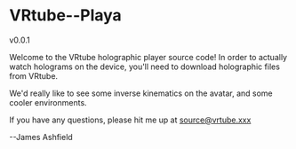 # VRtube--Playa
v0.0.1

Welcome to the VRtube holographic player source code!
In order to actually watch holograms on the device, you'll need to download holographic files from VRtube.


We'd really like to see some inverse kinematics on the avatar, and some cooler environments.

If you have any questions, please hit me up at source@vrtube.xxx

--James Ashfield
